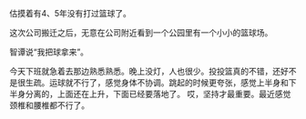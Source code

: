 ﻿---
Title: 下班后的篮球时间
Date:  2020-11-12
Tags:
    - "篮球"
categories: ["essay"]
---
估摸着有4、5年没有打过篮球了。

这次公司搬迁之后，无意在公司附近看到一个公园里有一个小小的篮球场。

智谭说“我把球拿来”。

今天下班就急着去那边熟悉熟悉。晚上没灯，人也很少。投投篮真的不错，还好不是很生疏。运球就不行了，感觉身体不协调。跳起的时候更夸张，感觉上半身和下半身分离的，上面还在上升，下面已经要落地了。
哎，坚持才最重要。最近感觉颈椎和腰椎都不行了。